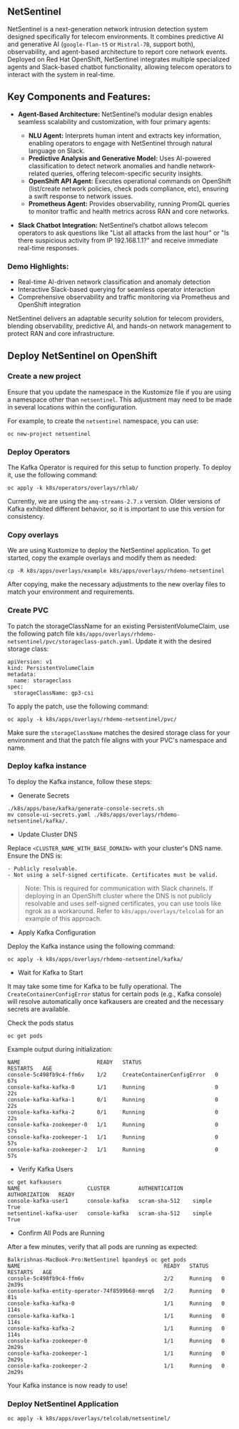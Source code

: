 ## NetSentinel

NetSentinel is a next-generation network intrusion detection system designed specifically for telecom environments. It combines predictive AI and generative AI (`google-flan-t5` or `Mistral-7B`, support both), observability, and agent-based architecture to report core network events. Deployed on Red Hat OpenShift, NetSentinel integrates multiple specialized agents and Slack-based chatbot functionality, allowing telecom operators to interact with the system in real-time.

## Key Components and Features:

- **Agent-Based Architecture:** NetSentinel’s modular design enables seamless scalability and customization, with four primary agents:

   - **NLU Agent:** Interprets human intent and extracts key information, enabling operators to engage with NetSentinel through natural language on Slack.
   - **Predictive Analysis and Generative Model:** Uses AI-powered classification to detect network anomalies and handle network-related queries, offering telecom-specific security insights.
   - **OpenShift API Agent:** Executes operational commands on OpenShift (list/create network policies, check pods compliance, etc), ensuring a swift response to network issues.
   - **Prometheus Agent:** Provides observability, running PromQL queries to monitor traffic and health metrics across RAN and core networks.

- **Slack Chatbot Integration:** NetSentinel’s chatbot allows telecom operators to ask questions like "List all attacks from the last hour" or "Is there suspicious activity from IP 192.168.1.1?" and receive immediate real-time responses.

### Demo Highlights:

- Real-time AI-driven network classification and anomaly detection
- Interactive Slack-based querying for seamless operator interaction
- Comprehensive observability and traffic monitoring via Prometheus and OpenShift integration

NetSentinel delivers an adaptable security solution for telecom providers, blending observability, predictive AI, and hands-on network management to protect RAN and core infrastructure.


## Deploy NetSentinel on OpenShift

### Create a new project 

Ensure that you update the namespace in the Kustomize file if you are using a namespace other than `netsentinel`. This adjustment may need to be made in several locations within the configuration.

For example, to create the `netsentinel` namespace, you can use:

```
oc new-project netsentinel
```

### Deploy Operators

The Kafka Operator is required for this setup to function properly. To deploy it, use the following command:

```
oc apply -k k8s/operators/overlays/rhlab/
```

Currently, we are using the `amq-streams-2.7.x` version. Older versions of Kafka exhibited different behavior, so it is important to use this version for consistency.


### Copy overlays
We are using Kustomize to deploy the NetSentinel application. To get started, copy the example overlays and modify them as needed:

```
cp -R k8s/apps/overlays/example k8s/apps/overlays/rhdemo-netsentinel
```

After copying, make the necessary adjustments to the new overlay files to match your environment and requirements.


### Create PVC
To patch the storageClassName for an existing PersistentVolumeClaim, use the following patch file `k8s/apps/overlays/rhdemo-netsentinel/pvc/storageclass-patch.yaml`. Update it with the desired storage class:

```
apiVersion: v1
kind: PersistentVolumeClaim
metadata:
  name: storageclass
spec:
  storageClassName: gp3-csi

```

To apply the patch, use the following command:

```
oc apply -k k8s/apps/overlays/rhdemo-netsentinel/pvc/
```

Make sure the `storageClassName` matches the desired storage class for your environment and that the patch file aligns with your PVC's namespace and name.


### Deploy kafka instance

To deploy the Kafka instance, follow these steps:

- Generate Secrets

```
./k8s/apps/base/kafka/generate-console-secrets.sh
mv console-ui-secrets.yaml ./k8s/apps/overlays/rhdemo-netsentinel/kafka/.
```

- Update Cluster DNS

Replace `<CLUSTER_NAME_WITH_BASE_DOMAIN>` with your cluster's DNS name. Ensure the DNS is:

	- Publicly resolvable.
	- Not using a self-signed certificate. Certificates must be valid.

> Note: This is required for communication with Slack channels.
If deploying in an OpenShift cluster where the DNS is not publicly resolvable and uses self-signed certificates, you can use tools like ngrok as a workaround. Refer to `k8s/apps/overlays/telcolab` for an example of this approach.

- Apply Kafka Configuration

Deploy the Kafka instance using the following command:

```
oc apply -k k8s/apps/overlays/rhdemo-netsentinel/kafka/
```

- Wait for Kafka to Start

It may take some time for Kafka to be fully operational. The `CreateContainerConfigError` status for certain pods (e.g., Kafka console) will resolve automatically once kafkausers are created and the necessary secrets are available.

Check the pods status 

```
oc get pods
```

Example output during initialization:

```
NAME                        READY   STATUS                       RESTARTS   AGE
console-5c498fb9c4-ffm6v    1/2     CreateContainerConfigError   0          67s
console-kafka-kafka-0       1/1     Running                      0          22s
console-kafka-kafka-1       0/1     Running                      0          22s
console-kafka-kafka-2       0/1     Running                      0          22s
console-kafka-zookeeper-0   1/1     Running                      0          57s
console-kafka-zookeeper-1   1/1     Running                      0          57s
console-kafka-zookeeper-2   1/1     Running                      0          57s
```

- Verify Kafka Users

```
oc get kafkausers
NAME                     CLUSTER         AUTHENTICATION   AUTHORIZATION   READY
console-kafka-user1      console-kafka   scram-sha-512    simple          True
netsentinel-kafka-user   console-kafka   scram-sha-512    simple          True
```

- Confirm All Pods are Running

After a few minutes, verify that all pods are running as expected:


```
Balkrishnas-MacBook-Pro:NetSentinel bpandey$ oc get pods
NAME                                             READY   STATUS    RESTARTS   AGE
console-5c498fb9c4-ffm6v                         2/2     Running   0          2m39s
console-kafka-entity-operator-74f8599b68-mmrq6   2/2     Running   0          81s
console-kafka-kafka-0                            1/1     Running   0          114s
console-kafka-kafka-1                            1/1     Running   0          114s
console-kafka-kafka-2                            1/1     Running   0          114s
console-kafka-zookeeper-0                        1/1     Running   0          2m29s
console-kafka-zookeeper-1                        1/1     Running   0          2m29s
console-kafka-zookeeper-2                        1/1     Running   0          2m29s
```

Your Kafka instance is now ready to use!


### Deploy NetSentinel Application
```
oc apply -k k8s/apps/overlays/telcolab/netsentinel/
```
